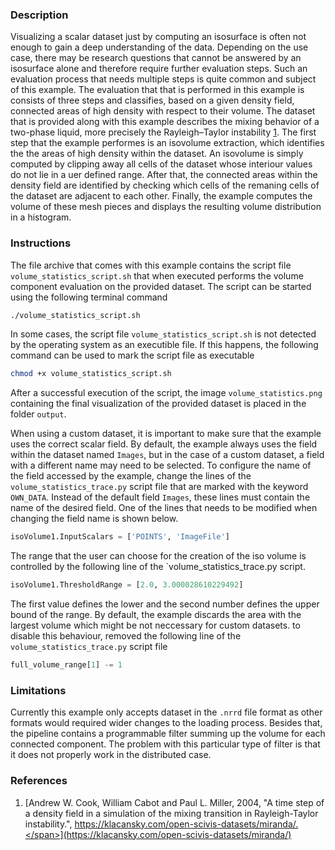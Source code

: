 ### Description ###
Visualizing a scalar dataset just by computing an isosurface is often not enough to gain a deep understanding of the data.
Depending on the use case, there may be research questions that cannot be answered by an isosurface alone and therefore require further evaluation steps.
Such an evaluation process that needs multiple steps is quite common and subject of this example.
The evaluation that that is performed in this example is consists of three steps and classifies, based on a given density field, connected areas of high density with respect to their volume.
The dataset that is provided along with this example describes the mixing behavior of a two-phase liquid, more precisely the Rayleigh–Taylor instability [1](#reference_dataset).
The first step that the example performes is an isovolume extraction, which identifies the the areas of high density within the dataset.
An isovolume is simply computed by clipping away all cells of the dataset whose interiour values do not lie in a uer defined range.
After that, the connected areas within the density field are identified by checking which cells of the remaning cells of the dataset are adjacent to each other.
Finally, the example computes the volume of these mesh pieces and displays the resulting volume distribution in a histogram.

### Instructions ###
The file archive that comes with this example contains the script file `volume_statistics_script.sh` that when executed performs the volume component evaluation on the provided dataset.
The script can be started using the following terminal command
```bash
./volume_statistics_script.sh
```
In some cases, the script file `volume_statistics_script.sh` is not detected by the operating system as an executible file.
If this happens, the following command can be used to mark the script file as executable
```bash
chmod +x volume_statistics_script.sh
```
After a successful execution of the script, the image `volume_statistics.png` containing the final visualization of the provided dataset is placed in the folder `output`. 

When using a custom dataset, it is important to make sure that the example uses the correct scalar field.
By default, the example always uses the field within the dataset named  `Images`, but in the case of a custom dataset, a field with a different name may need to be selected.
To configure the name of the field accessed by the example, change the lines of the `volume_statistics_trace.py` script file that are marked with the keyword `OWN_DATA`.
Instead of the default field `Images`, these lines must contain the name of the desired field.
One of the lines that needs to be modified when changing the field name is shown below.
```python
isoVolume1.InputScalars = ['POINTS', 'ImageFile']
```

The range that the user can choose for the creation of the iso volume is controlled by the following line of the `volume_statistics_trace.py script.
```python
isoVolume1.ThresholdRange = [2.0, 3.000028610229492]
```
The first value defines the lower and the second number defines the upper bound of the range.
By default, the example discards the area with the largest volume which might be not neccessary for custom datasets.
to disable this behaviour, removed the following line of the `volume_statistics_trace.py` script file
```python
full_volume_range[1] -= 1
```
### Limitations ###
Currently this example only accepts dataset in the `.nrrd` file format as other formats would required wider changes to the loading process.
Besides that, the pipeline contains a programmable filter summing up the volume for each connected component.
The problem with this particular type of filter is that it does not properly work in the distributed case.

### References ###
1. [<span id="reference_dataset">Andrew W. Cook, William Cabot and Paul L. Miller, 2004, "A time step of a density field in a simulation of the mixing transition in Rayleigh-Taylor instability.", https://klacansky.com/open-scivis-datasets/miranda/.</span>](https://klacansky.com/open-scivis-datasets/miranda/)